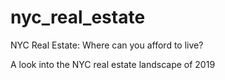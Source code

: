 # nyc_real_estate

NYC Real Estate: Where can you afford to live?

A look into the NYC real estate landscape of 2019
